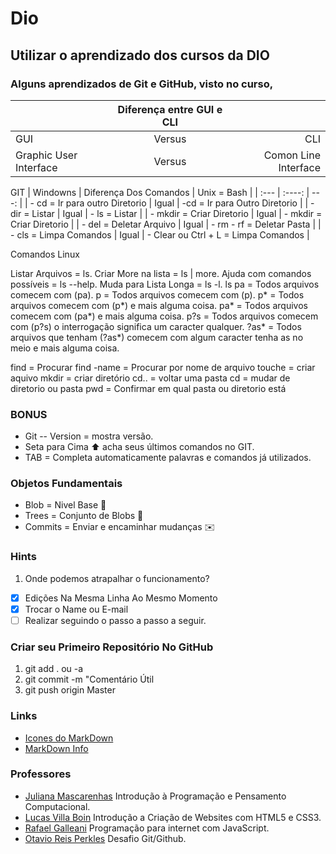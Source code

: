 # Dio 

## Utilizar o aprendizado dos cursos da DIO

### Alguns aprendizados de Git e GitHub, visto no curso,

|   | Diferença entre GUI e CLI |   |
| :---        |    :----:   |          ---: |
| GUI      | Versus       | CLI   |
| Graphic User Interface   | Versus        | Comon Line Interface   |


GIT
| Windowns  | Diferença Dos Comandos |  Unix = Bash |
| :---        |    :----:   |          ---: |
| - cd = Ir para outro Diretorio     |   Igual     | -cd = Ir para Outro Diretorio   |
| - dir = Listar  |   Igual     | - ls = Listar   |
| - mkdir = Criar Diretorio  |   Igual     | - mkdir = Criar Diretorio   |
| - del = Deletar Arquivo  |   Igual     | - rm - rf = Deletar Pasta   |
| - cls = Limpa Comandos  |  Igual   |  - Clear ou Ctrl + L = Limpa Comandos |

Comandos Linux

Listar Arquivos = ls. 
Criar More na lista = ls | more.
Ajuda com comandos possíveis = ls --help.
Muda para Lista Longa = ls -l.
     ls pa   = Todos arquivos comecem com (pa).
        p    = Todos arquivos comecem com (p).
        p*   = Todos arquivos comecem com (p*) e mais alguma coisa.
        pa*  = Todos arquivos comecem com (pa*) e mais alguma coisa.
        p?s  = Todos arquivos comecem com (p?s) o interrogação significa um caracter qualquer.
        ?as* = Todos arquivos que tenham  (?as*) comecem com algum caracter tenha as no meio e mais alguma coisa.
        
find = Procurar
find -name = Procurar por nome de arquivo
touche = criar aquivo
mkdir = criar diretório
cd.. = voltar uma pasta
cd = mudar de diretorio ou pasta
pwd = Confirmar em qual pasta ou diretorio está

### BONUS

 - Git -- Version = mostra versão.
 - Seta para Cima :arrow_up: acha seus últimos comandos no GIT.
 - TAB = Completa automaticamente palavras e comandos já utilizados.
 
 ### Objetos Fundamentais
 
 - Blob = Nivel Base :melon:
 - Trees = Conjunto de Blobs :palm_tree:
 - Commits = Enviar e encaminhar mudanças :envelope:

### Hints

1) Onde podemos atrapalhar o funcionamento?
- [x] Edições Na Mesma Linha Ao Mesmo Momento 
- [X] Trocar o Name ou E-mail
- [ ] Realizar seguindo o passo a passo a seguir.

### Criar seu Primeiro Repositório No GitHub

1. git add . ou -a
2. git commit -m "Comentário Útil
3. git push origin Master

### Links

- [Icones do MarkDown](https://gist.github.com/rxaviers/7360908)
- [MarkDown Info](https://www.markdownguide.org/basic-syntax/)

### Professores

- [Juliana Mascarenhas](https://www.linkedin.com/in/juliana-mascarenhas-ds/) Introdução à Programação e Pensamento Computacional.
- [Lucas Villa Boin](https://www.linkedin.com/in/vilaboim/) Introdução a Criação de Websites com HTML5 e CSS3. 
- [Rafael Galleani](https://www.linkedin.com/in/rafael-galleani/) Programação para internet com JavaScript.
- [Otavio Reis Perkles](https://www.linkedin.com/in/operkles/) Desafio Git/Github.





